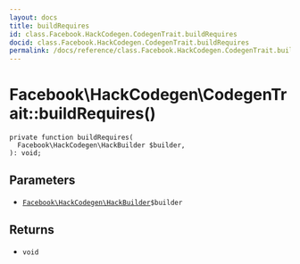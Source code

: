 ```yaml
---
layout: docs
title: buildRequires
id: class.Facebook.HackCodegen.CodegenTrait.buildRequires
docid: class.Facebook.HackCodegen.CodegenTrait.buildRequires
permalink: /docs/reference/class.Facebook.HackCodegen.CodegenTrait.buildRequires/
---
```

# Facebook\\HackCodegen\\CodegenTrait::buildRequires()




``` Hack
private function buildRequires(
  Facebook\HackCodegen\HackBuilder $builder,
): void;
```




## Parameters




* [` Facebook\HackCodegen\HackBuilder `](<class.Facebook.HackCodegen.HackBuilder.md>)`` $builder ``




## Returns




- ` void `